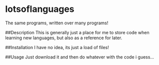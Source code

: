 # lotsoflanguages
The same programs, written over many programs!

##Description
This is generally just a place for me to store code when learning new languages, but also as a reference for later.

##Installation
I have no idea, its just a load of files!

##Usage
Just download it and then do whatever with the code i guess...
